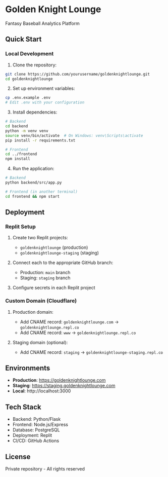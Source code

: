 # Golden Knight Lounge

Fantasy Baseball Analytics Platform

## Quick Start

### Local Development

1. Clone the repository:
```bash
git clone https://github.com/yourusername/goldenknightlounge.git
cd goldenknightlounge
```

2. Set up environment variables:
```bash
cp .env.example .env
# Edit .env with your configuration
```

3. Install dependencies:
```bash
# Backend
cd backend
python -m venv venv
source venv/bin/activate  # On Windows: venv\Scripts\activate
pip install -r requirements.txt

# Frontend
cd ../frontend
npm install
```

4. Run the application:
```bash
# Backend
python backend/src/app.py

# Frontend (in another terminal)
cd frontend && npm start
```

## Deployment

### Replit Setup

1. Create two Replit projects:
   - `goldenknightlounge` (production)
   - `goldenknightlounge-staging` (staging)

2. Connect each to the appropriate GitHub branch:
   - Production: `main` branch
   - Staging: `staging` branch

3. Configure secrets in each Replit project

### Custom Domain (Cloudflare)

1. Production domain:
   - Add CNAME record: `goldenknightlounge.com` → `goldenknightlounge.repl.co`
   - Add CNAME record: `www` → `goldenknightlounge.repl.co`

2. Staging domain (optional):
   - Add CNAME record: `staging` → `goldenknightlounge-staging.repl.co`

## Environments

- **Production**: https://goldenknightlounge.com
- **Staging**: https://staging.goldenknightlounge.com
- **Local**: http://localhost:3000

## Tech Stack

- Backend: Python/Flask
- Frontend: Node.js/Express
- Database: PostgreSQL
- Deployment: Replit
- CI/CD: GitHub Actions

## License

Private repository - All rights reserved